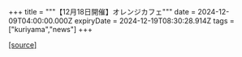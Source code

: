 +++
title = """【12月18日開催】オレンジカフェ"""
date = 2024-12-09T04:00:00.000Z
expiryDate = 2024-12-19T08:30:28.914Z
tags = ["kuriyama","news"]
+++


[[source]](https://www.town.kuriyama.hokkaido.jp/soshiki/43/29299.html)
